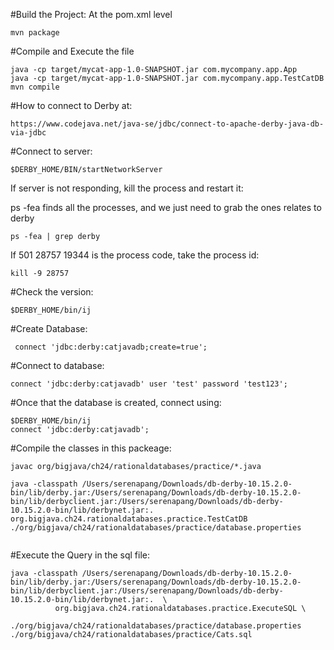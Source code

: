 
#Build the Project:
At the pom.xml level

```
mvn package

```

#Compile and Execute the file

```
java -cp target/mycat-app-1.0-SNAPSHOT.jar com.mycompany.app.App
java -cp target/mycat-app-1.0-SNAPSHOT.jar com.mycompany.app.TestCatDB
mvn compile
```

#How to connect to Derby at:

```
https://www.codejava.net/java-se/jdbc/connect-to-apache-derby-java-db-via-jdbc
```

#Connect to server:

```
$DERBY_HOME/BIN/startNetworkServer
```
If server is not responding, kill the process and restart it:

ps -fea  finds all the processes, and we just need to grab the ones relates to derby

```
ps -fea | grep derby
```

If 501 28757 19344 is the process code, take the process id:

```
kill -9 28757 

```

#Check the version:

```
$DERBY_HOME/bin/ij
```

#Create Database:

```
 connect 'jdbc:derby:catjavadb;create=true';
```

#Connect to database:

```
connect 'jdbc:derby:catjavadb' user 'test' password 'test123';
```

#Once that the database is created, connect using:

```
$DERBY_HOME/bin/ij
connect 'jdbc:derby:catjavadb';
```

#Compile the classes in this packeage:

```
javac org/bigjava/ch24/rationaldatabases/practice/*.java

java -classpath /Users/serenapang/Downloads/db-derby-10.15.2.0-bin/lib/derby.jar:/Users/serenapang/Downloads/db-derby-10.15.2.0-bin/lib/derbyclient.jar:/Users/serenapang/Downloads/db-derby-10.15.2.0-bin/lib/derbynet.jar:.  org.bigjava.ch24.rationaldatabases.practice.TestCatDB ./org/bigjava/ch24/rationaldatabases/practice/database.properties


```

#Execute the Query in the sql file:

```
java -classpath /Users/serenapang/Downloads/db-derby-10.15.2.0-bin/lib/derby.jar:/Users/serenapang/Downloads/db-derby-10.15.2.0-bin/lib/derbyclient.jar:/Users/serenapang/Downloads/db-derby-10.15.2.0-bin/lib/derbynet.jar:.  \
          org.bigjava.ch24.rationaldatabases.practice.ExecuteSQL \
           ./org/bigjava/ch24/rationaldatabases/practice/database.properties ./org/bigjava/ch24/rationaldatabases/practice/Cats.sql
```



